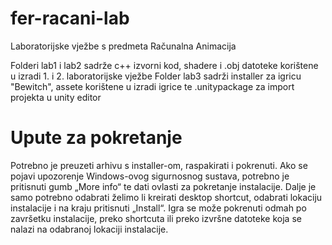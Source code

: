 # fer-racani-lab
Laboratorijske vježbe s predmeta Računalna Animacija

Folderi lab1 i lab2 sadrže c++ izvorni kod, shadere i .obj datoteke korištene u izradi 1. i 2. laboratorijske vježbe
Folder lab3 sadrži installer za igricu "Bewitch", assete korištene u izradi igrice te .unitypackage za import projekta u unity editor

# Upute za pokretanje
Potrebno je preuzeti arhivu s installer-om, raspakirati i pokrenuti. Ako se pojavi upozorenje Windows-ovog sigurnosnog sustava, potrebno je pritisnuti gumb „More info“ te dati ovlasti za pokretanje instalacije. Dalje je samo potrebno odabrati želimo li kreirati desktop shortcut, odabrati lokaciju instalacije i na kraju pritisnuti „Install“.  Igra se može pokrenuti odmah po završetku instalacije, preko shortcuta ili preko izvršne datoteke koja se nalazi na odabranoj lokaciji instalacije.
